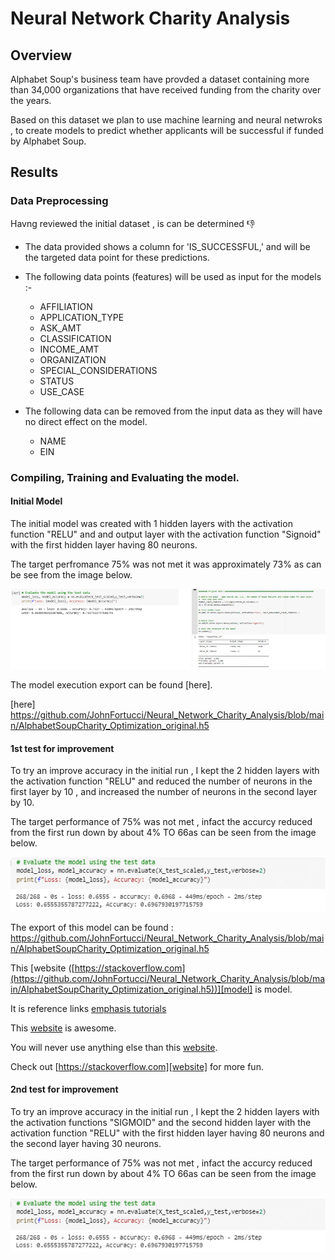 # Neural Network Charity Analysis

## Overview

Alphabet Soup's business team have provded a dataset containing more than 34,000 organizations that have received funding from the charity over the years.

Based on this dataset we plan to use machine learning and neural netwroks , to create models to predict whether applicants will be successful if funded by Alphabet Soup.

## Results

### Data Preprocessing

Havng reviewed the initial dataset , is can be determined 👎

- The data provided shows a column for 'IS_SUCCESSFUL,' and will be the targeted data point for these predictions.
- The following data points (features) will be used as input for the models :- 
  - AFFILIATION
  - APPLICATION_TYPE
  - ASK_AMT
  - CLASSIFICATION
  - INCOME_AMT
  - ORGANIZATION
  - SPECIAL_CONSIDERATIONS
  - STATUS
  - USE_CASE

- The following data can be removed from the input data as they will have no direct effect on the model.
  - NAME
  - EIN

### Compiling, Training and Evaluating the model.

#### Initial Model

The initial model was created with 1 hidden layers with the activation function "RELU" and and output layer with the activation function "Signoid" with the first hidden layer having 80 neurons.

The target perfromance 75% was not met it was approximately 73% as can be see from the image below.

![Summary retiring](/Resources/Original_model.PNG)

The model execution export can be found [here]. 

[here] https://github.com/JohnFortucci/Neural_Network_Charity_Analysis/blob/main/AlphabetSoupCharity_Optimization_original.h5
#### 1st test for improvement

To try an improve accuracy in the initial run , I kept the 2  hidden layers with the activation function "RELU" and reduced the number of neurons in the first layer by 10 , and increased the number of neurons in the second layer by 10.

The target performance of 75% was not met , infact the accurcy reduced from the first run down by about 4% TO 66as can be seen from the image below.

![Summary retiring](/Resources/Initial_model_evaluation.png)

The export of this model can be found : https://github.com/JohnFortucci/Neural_Network_Charity_Analysis/blob/main/AlphabetSoupCharity_Optimization_original.h5

This [website ([https://stackoverflow.com](https://github.com/JohnFortucci/Neural_Network_Charity_Analysis/blob/main/AlphabetSoupCharity_Optimization_original.h5))][model] is model.

It is reference links [emphasis tutorials][myexample]

[myexample]: /file/markdown-emphasis "markdown emphasis tutorials"

This [website] is awesome.

You will never use anything else than this [website].

Check out [https://stackoverflow.com][website] for more fun.

[website]: https://stackoverflow.com

#### 2nd test for improvement

To try an improve accuracy in the initial run , I kept the 2  hidden layers with the activation functions "SIGMOID" and the second hidden layer with the activation function "RELU" with the first hidden layer having 80 neurons and the second layer having 30 neurons.

The target performance of 75% was not met , infact the accurcy reduced from the first run down by about 4% TO 66as can be seen from the image below.

![Summary retiring](/Resources/Initial_model_evaluation.png)
